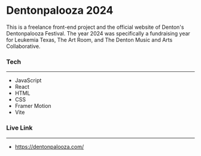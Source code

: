 # **Dentonpalooza 2024**

This is a freelance front-end project and the official website of Denton's Dentonpalooza Festival. The year 2024 was specifically a fundraising year for Leukemia Texas, The Art Room, and The Denton Music and Arts Collaborative.

### **Tech**
---

- JavaScript
- React
- HTML
- CSS
- Framer Motion
- Vite


### **Live Link**
---

- https://dentonpalooza.com/
